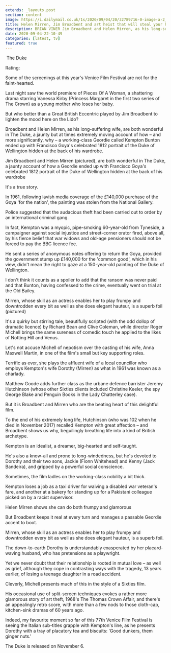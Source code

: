 ```yaml
---
extends: _layouts.post
section: content
image: https://i.dailymail.co.uk/1s/2020/09/04/20/32789716-0-image-a-2_1599249552422.jpg 
title: Helen Mirren, Jim Broadbent and art heist that will steal your heart BRIAN VINER reviews The Duke 
description: BRIAN VINER Jim Broadbent and Helen Mirren, as his long-suffering wife, are both wonderful in The Duke. 
date: 2020-09-04-22-10-49 
categories: [latest, tv] 
featured: true 
--- 
```

 The Duke

Rating: 

Some of the screenings at this year's Venice Film Festival are not for the faint-hearted. 

Last night saw the world premiere of Pieces Of A Woman, a shattering drama starring Vanessa Kirby (Princess Margaret in the first two series of The Crown) as a young mother who loses her baby.

But who better than a Great British Eccentric played by Jim Broadbent to lighten the mood here on the Lido?

Broadbent and Helen Mirren, as his long-suffering wife, are both wonderful in The Duke, a jaunty but at times extremely moving account of how – and more significantly, why – a working-class Geordie called Kempton Bunton ended up with Francisco Goya's celebrated 1812 portrait of the Duke of Wellington hidden at the back of his wardrobe.

Jim Broadbent and Helen Mirren (pictured), are both wonderful in The Duke, a jaunty account of how a Geordie ended up with Francisco Goya's celebrated 1812 portrait of the Duke of Wellington hidden at the back of his wardrobe

It's a true story. 

In 1961, following lavish media coverage of the £140,000 purchase of the Goya 'for the nation', the painting was stolen from the National Gallery. 

Police suggested that the audacious theft had been carried out to order by an international criminal gang. 

In fact, Kempton was a myopic, pipe-smoking 60-year-old from Tyneside, a campaigner against social injustice and street-corner orator fired, above all, by his fierce belief that war widows and old-age pensioners should not be forced to pay the BBC licence fee.

He sent a series of anonymous notes offering to return the Goya, provided the government stump up £140,000 for the 'common good', which in his view, didn't mean the right to gaze at a 150-year-old painting of the Duke of Wellington. 

I don't think it counts as a spoiler to add that the ransom was never paid and that Bunton, having confessed to the crime, eventually went on trial at the Old Bailey.

Mirren, whose skill as an actress enables her to play frumpy and downtrodden every bit as well as she does elegant hauteur, is a superb foil (pictured)

It's a quirky but stirring tale, beautifully scripted (with the odd dollop of dramatic licence) by Richard Bean and Clive Coleman, while director Roger Michell brings the same sureness of comedic touch he applied to the likes of Notting Hill and Venus.

Let's not accuse Michell of nepotism over the casting of his wife, Anna Maxwell Martin, in one of the film's small but key supporting roles. 

Terrific as ever, she plays the affluent wife of a local councillor who employs Kempton's wife Dorothy (Mirren) as what in 1961 was known as a charlady.

Matthew Goode adds further class as the urbane defence barrister Jeremy Hutchinson (whose other Sixties clients included Christine Keeler, the spy George Blake and Penguin Books in the Lady Chatterley case).

But it is Broadbent and Mirren who are the beating heart of this delightful film. 

To the end of his extremely long life, Hutchinson (who was 102 when he died in November 2017) recalled Kempton with great affection – and Broadbent shows us why, beguilingly breathing life into a kind of British archetype.

Kempton is an idealist, a dreamer, big-hearted and self-taught. 

He's also a know-all and prone to long-windedness, but he's devoted to Dorothy and their two sons, Jackie (Fionn Whitehead) and Kenny (Jack Bandeira), and gripped by a powerful social conscience.

Sometimes, the film ladles on the working-class nobility a bit thick. 

Kempton loses a job as a taxi driver for waiving a disabled war veteran's fare, and another at a bakery for standing up for a Pakistani colleague picked on by a racist supervisor. 

Helen Mirren shows she can do both frumpy and glamorous 

But Broadbent keeps it real at every turn and manages a passable Geordie accent to boot. 

Mirren, whose skill as an actress enables her to play frumpy and downtrodden every bit as well as she does elegant hauteur, is a superb foil. 

The down-to-earth Dorothy is understandably exasperated by her placard-waving husband, who has pretensions as a playwright.

Yet we never doubt that their relationship is rooted in mutual love – as well as grief, although they cope in contrasting ways with the tragedy, 13 years earlier, of losing a teenage daughter in a road accident.

Cleverly, Michell presents much of this in the style of a Sixties film. 

His occasional use of split-screen techniques evokes a rather more glamorous story of art theft, 1968's The Thomas Crown Affair, and there's an appealingly retro score, with more than a few nods to those cloth-cap, kitchen-sink dramas of 60 years ago.

Indeed, my favourite moment so far of this 77th Venice Film Festival is seeing the Italian sub-titles grapple with Kempton's line, as he presents Dorothy with a tray of placatory tea and biscuits: 'Good dunkers, them ginger nuts.'

The Duke is released on November 6.

